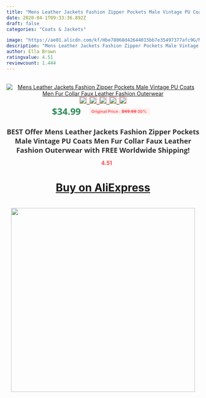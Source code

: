 ```yaml
---
title: "Mens Leather Jackets Fashion Zipper Pockets Male Vintage PU Coats Men Fur Collar Faux Leather Fashion Outerwear"
date: 2020-04-1T09:33:36.892Z
draft: false
categories: "Coats & Jackets"

image: "https://ae01.alicdn.com/kf/Hbe78068d42644015bb7e35497377afc9G/Mens-Leather-Jackets-Fashion-Zipper-Pockets-Male-Vintage-PU-Coats-Men-Fur-Collar-Faux-Leather-Fashion.png_220x220.png"
description: "Mens Leather Jackets Fashion Zipper Pockets Male Vintage PU Coats Men Fur Collar Faux Leather Fashion Outerwear"
author: Ella Brown
ratingvalue: 4.51
reviewcount: 1.444
---
```

<br>
<div style="text-align: center;">
<a href="https://s.click.aliexpress.com/e/_AMzHfJ" target="_blank" rel="nofollow noopener noreferrer"><img alt="Mens Leather Jackets Fashion Zipper Pockets Male Vintage PU Coats Men Fur Collar Faux Leather Fashion Outerwear" class="magnifier-image" src="https://ae01.alicdn.com/kf/Hbe78068d42644015bb7e35497377afc9G/Mens-Leather-Jackets-Fashion-Zipper-Pockets-Male-Vintage-PU-Coats-Men-Fur-Collar-Faux-Leather-Fashion.png_220x220.png_640x640.jpg">
<br>
<img style="border:1px solid salmon" src="https://ae01.alicdn.com/kf/Hbe78068d42644015bb7e35497377afc9G/Mens-Leather-Jackets-Fashion-Zipper-Pockets-Male-Vintage-PU-Coats-Men-Fur-Collar-Faux-Leather-Fashion.png_120x120.jpg">&nbsp;&nbsp;<img style="border:1px solid salmon" src="https://ae01.alicdn.com/kf/Hde488c5d8d544c6687898da98118be5fD/Mens-Leather-Jackets-Fashion-Zipper-Pockets-Male-Vintage-PU-Coats-Men-Fur-Collar-Faux-Leather-Fashion.jpg_120x120.jpg">&nbsp;&nbsp;<img style="border:1px solid salmon" src="https://ae01.alicdn.com/kf/Hdd39323544864de49009496225c136884/Mens-Leather-Jackets-Fashion-Zipper-Pockets-Male-Vintage-PU-Coats-Men-Fur-Collar-Faux-Leather-Fashion.jpg_120x120.jpg">&nbsp;&nbsp;<img style="border:1px solid salmon" src="https://ae01.alicdn.com/kf/H09ca4cdafa7d491db562e2eb69db57a1i/Mens-Leather-Jackets-Fashion-Zipper-Pockets-Male-Vintage-PU-Coats-Men-Fur-Collar-Faux-Leather-Fashion.jpg_120x120.jpg">&nbsp;&nbsp;<img style="border:1px solid salmon" src="https://ae01.alicdn.com/kf/H605baaeca31e4a43940ddf6664017070D/Mens-Leather-Jackets-Fashion-Zipper-Pockets-Male-Vintage-PU-Coats-Men-Fur-Collar-Faux-Leather-Fashion.jpg_120x120.jpg"></a></div><br0>
<div style="text-align: center;"><span style="background-color: white; border: 0px; box-sizing: border-box; color: seagreen; display: inline-block; font-family: &quot;open sans&quot; , &quot;arial&quot; , &quot;helvetica&quot; , sans-serif , &quot;heiti&quot;; font-size: 24px; font-stretch: inherit; font-weight: 700; line-height: inherit; margin: 0px 10px 0px 0px; padding: 0px; vertical-align: middle;">$34.99 </span>
<span style="background: rgb(255 , 241 , 241); border-radius: 3px; border: 0px; box-sizing: border-box; color: #ff4747; display: inline-block; font-family: inherit; font-size: 12px; font-stretch: inherit; font-style: inherit; font-variant: inherit; font-weight: 600; line-height: inherit; margin: 0px; padding: 2px 5px; transform: scale(0.9); vertical-align: middle;">Original Price : <b style="text-decoration: line-through;">$49.99 </b> 30%&nbsp;&nbsp;</span></div>
<h1 style="color: #333333; display: inline-block; font-family: &quot;open sans&quot; , &quot;arial&quot; , &quot;helvetica&quot; , sans-serif , &quot;heiti&quot;; font-size: 18px; font-stretch: inherit; font-weight: 700; text-align: center;">BEST Offer Mens Leather Jackets Fashion Zipper Pockets Male Vintage PU Coats Men Fur Collar Faux Leather Fashion Outerwear with FREE Worldwide Shipping!</h1>
<div style="color: #ff4747; text-align: center;">
<img src="https://4.bp.blogspot.com/-M0ZcTcb-5uY/XleCXlxnR4I/AAAAAAAAAEc/OrjgMkXV1oMQFaCRZj5HQwOCBcu3w1FegCPcBGAYYCw/s1600/star.png" style="height: 15px;">&nbsp;<b>4.51</b></div>
<div class="button_cont" align="center"><a class="buynow_a" href="https://s.click.aliexpress.com/e/_AMzHfJ" target="_blank" rel="nofollow noopener noreferrer"><H1>Buy on AliExpress</H1></a></div><br>
<div class="separator" style="clear: both; text-align: center;">
<img src="https://lh3.googleusercontent.com/-pTy5HemUv9M/XlePHvY0dAI/AAAAAAAAAE4/0nX5iRUoIWY8eMW9Dpxeirr157OZliDIgCLcBGAsYHQ/s1600/badge.gif" width="480">
</div>
